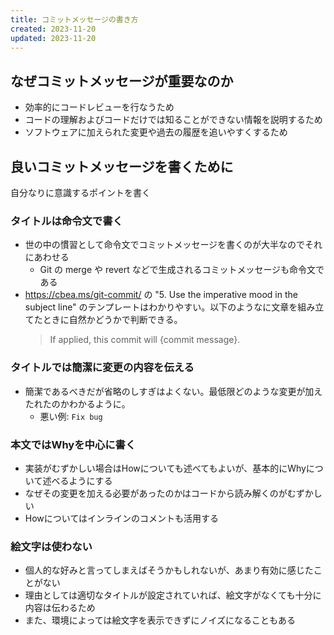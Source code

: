 ```yaml
---
title: コミットメッセージの書き方
created: 2023-11-20
updated: 2023-11-20
---
```

## なぜコミットメッセージが重要なのか

- 効率的にコードレビューを行なうため
- コードの理解およびコードだけでは知ることができない情報を説明するため
- ソフトウェアに加えられた変更や過去の履歴を追いやすくするため
## 良いコミットメッセージを書くために

自分なりに意識するポイントを書く
### タイトルは命令文で書く

- 世の中の慣習として命令文でコミットメッセージを書くのが大半なのでそれにあわせる
	- Git の merge や revert などで生成されるコミットメッセージも命令文である
- https://cbea.ms/git-commit/ の "5. Use the imperative mood in the subject line" のテンプレートはわかりやすい。以下のようなに文章を組み立てたときに自然かどうかで判断できる。
   > If applied, this commit will {commit message}.  
### タイトルでは簡潔に変更の内容を伝える

- 簡潔であるべきだが省略のしすぎはよくない。最低限どのような変更が加えたれたのかわかるように。
	- 悪い例: `Fix bug`
### 本文ではWhyを中心に書く

- 実装がむずかしい場合はHowについても述べてもよいが、基本的にWhyについて述べるようにする
- なぜその変更を加える必要があったのかはコードから読み解くのがむずかしい
- Howについてはインラインのコメントも活用する
### 絵文字は使わない

- 個人的な好みと言ってしまえばそうかもしれないが、あまり有効に感じたことがない
- 理由としては適切なタイトルが設定されていれば、絵文字がなくても十分に内容は伝わるため
- また、環境によっては絵文字を表示できずにノイズになることもある
